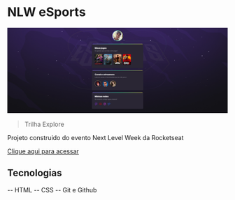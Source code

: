 # NLW eSports

![preview](./.github/preview.png)

> Trilha Explore

Projeto construido do evento Next Level Week da Rocketseat

[Clique aqui para acessar](https://dlmarinho.github.io/NLW--eSports)

## Tecnologias

-- HTML
-- CSS
-- Git e Github